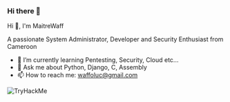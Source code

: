 ### Hi there 👋

Hi 👋, I'm MaitreWaff

A passionate System Administrator, Developer and Security Enthusiast from Cameroon

- 🌱 I’m currently learning Pentesting, Security, Cloud etc...
- 💬 Ask me about Python, Django, C, Assembly
- 📫 How to reach me: waffoluc@gmail.com

<!--
<script src="https://tryhackme.com/badge/1086299"></script>
-->
<img src="https://tryhackme-badges.s3.amazonaws.com/MaitreWaff.png" alt="TryHackMe">


<!--
**MaitreWaff/MaitreWaff** is a ✨ _special_ ✨ repository because its `README.md` (this file) appears on your GitHub profile.

Here are some ideas to get you started:

- 🔭 I’m currently working on ...
- 🌱 I’m currently learning ...
- 👯 I’m looking to collaborate on ...
- 🤔 I’m looking for help with ...
- 💬 Ask me about ...
- 📫 How to reach me: ...
- 😄 Pronouns: ...
- ⚡ Fun fact: ...
-->

